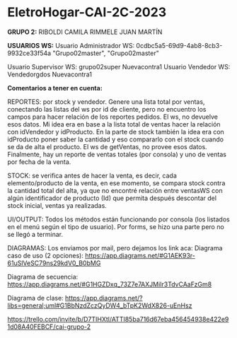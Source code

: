 # EletroHogar-CAI-2C-2023
**GRUPO 2:**
RIBOLDI CAMILA
RIMMELE JUAN MARTÍN

**USUARIOS WS:**
Usuario Administrador WS: 0cdbc5a5-69d9-4ab8-8cb3-9932ce33f54a "Grupo02master", "Grupo02master"

Usuario Supervisor WS: grupo02super Nuevacontra1
Usuario Vendedor WS: Vendedorgdos Nuevacontra1


**Comentarios a tener en cuenta:**

REPORTES: por stock y vendedor. Genere una lista total por ventas, conectando las listas del ws por id de cliente, pero no encuentro los campos para hacer relación de los reportes pedidos. El ws, no devuelve esos datos. 
Mi idea era en base a la lista total de ventas hacer la relación con idVendedor y idProducto. En la parte de stock también la idea era con idProducto poner saber la cantidad y eso compararlo con el stock cuando se da de alta el producto. El ws de getVentas, no provee esos datos. 
Finalmente, hay un reporte de ventas totales (por consola) y uno de ventas por fecha de la venta. 

STOCK:
se verifica antes de hacer la venta, es decir, cada elemento/producto de la venta, en ese momento, se compara stock contra la cantidad total del alta, ya que no encontré relación entre ventasWS con algún identificador de producto (Id) que permita después descontar del stock inicial, ventas ya realizadas.

UI/OUTPUT:
Todos los métodos están funcionando por consola (los listados en el menú según el tipo de usuario).
Por forms, se hizo una parte pero no se llegó a terminar.

DIAGRAMAS:
Los enviamos por mail, pero dejamos los link aca:
Diagrama caso de uso (2 opciones): https://app.diagrams.net/#G1AEK93r-61uSlVeSC79ns29kdV0_B0bMG

Diagrama de secuencia: https://app.diagrams.net/#G1HGZDxq_73Z7e7AXJMiIr3TdvCAaFzGm8

Diagrama de clase: https://app.diagrams.net/?libs=general;uml#G1BbNzdZczQyDW4_bTpK2WdX826-uEnHsz

https://trello.com/invite/b/D7TIHXtl/ATTI85ba716d67eba456454938e422e91d08A40FEBCF/cai-grupo-2
